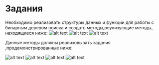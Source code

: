 # **Задания**

Необходимо реализовать структуры данных и функции для работы с бинарным деревом поиска и создать методы,реулизующие методы, находящиеся ниже:
![alt text](https://pp.userapi.com/c855020/v855020630/10757/62Qt4BNlm4s.jpg) ![alt text](https://pp.userapi.com/c855020/v855020630/1075f/rrrghVVS6xk.jpg) ![alt text](https://pp.userapi.com/c855020/v855020630/10766/dRLx_Obqqhk.jpg)

Данные методы должны реализовывать задания ,продемонстрированные ниже:

![alt text](https://pp.userapi.com/c855020/v855020630/10776/y1eCSQegu34.jpg) ![alt text](https://pp.userapi.com/c855020/v855020630/1077e/l7XJ7IFCdQk.jpg) ![alt text](https://pp.userapi.com/c855020/v855020630/10786/ZXkCfXTfyp8.jpg) ![alt text](https://pp.userapi.com/c855020/v855020630/1078e/WeY761jo2R4.jpg)
